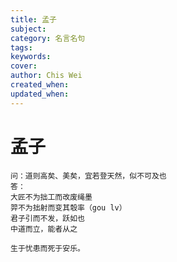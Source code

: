 ```yaml
---
title: 孟子
subject: 
category: 名言名句
tags: 
keywords: 
cover: 
author: Chis Wei
created_when: 
updated_when: 
---
```


# 孟子

```
问：道则高矣、美矣，宜若登天然，似不可及也
答：
大匠不为拙工而改废绳墨
羿不为拙射而变其彀率（gou lv）
君子引而不发，跃如也
中道而立，能者从之
```

```
生于忧患而死于安乐。
```